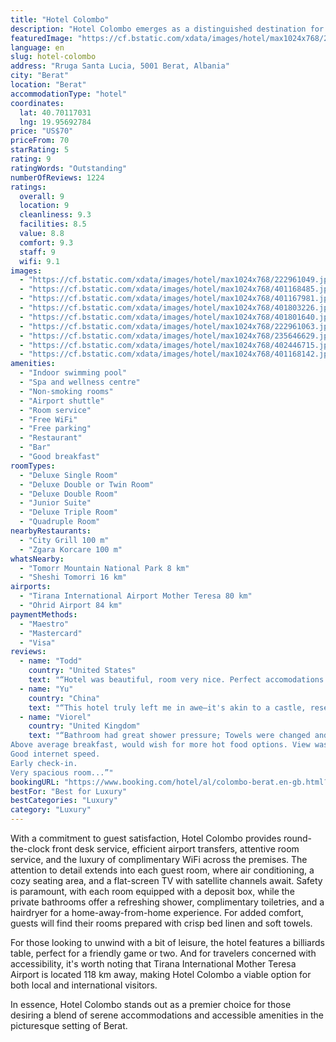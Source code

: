 ```yaml
---
title: "Hotel Colombo"
description: "Hotel Colombo emerges as a distinguished destination for travelers seeking both comfort and convenience in the heart of Berat."
featuredImage: "https://cf.bstatic.com/xdata/images/hotel/max1024x768/222961049.jpg?k=f55b4992d8f3a8bf0edf08f5be8c3ee8438f905193995c8813496a47b6cd34fc&o=&hp=1"
language: en
slug: hotel-colombo
address: "Rruga Santa Lucia, 5001 Berat, Albania"
city: "Berat"
location: "Berat"
accommodationType: "hotel"
coordinates:
  lat: 40.70117031
  lng: 19.95692784
price: "US$70"
priceFrom: 70
starRating: 5
rating: 9
ratingWords: "Outstanding"
numberOfReviews: 1224
ratings:
  overall: 9
  location: 9
  cleanliness: 9.3
  facilities: 8.5
  value: 8.8
  comfort: 9.3
  staff: 9
  wifi: 9.1
images:
  - "https://cf.bstatic.com/xdata/images/hotel/max1024x768/222961049.jpg?k=f55b4992d8f3a8bf0edf08f5be8c3ee8438f905193995c8813496a47b6cd34fc&o=&hp=1"
  - "https://cf.bstatic.com/xdata/images/hotel/max1024x768/401168485.jpg?k=6afee10942044e0762b7834b82a95eafecbfdf84c6e6d4853a51c195c507a304&o=&hp=1"
  - "https://cf.bstatic.com/xdata/images/hotel/max1024x768/401167981.jpg?k=29285077c49c983bfe5e0c70d86675cd52e28b6af287fa8e5c325542ec99df44&o=&hp=1"
  - "https://cf.bstatic.com/xdata/images/hotel/max1024x768/401803226.jpg?k=57ad9364fda8ed10854df024c180b2d903611b148a345f7106a42db8089351ad&o=&hp=1"
  - "https://cf.bstatic.com/xdata/images/hotel/max1024x768/401801640.jpg?k=04fb4842f1b3e84e9ae4e6f0e09f34ef28ec3e1eebe393a76cc4f0dc0129b591&o=&hp=1"
  - "https://cf.bstatic.com/xdata/images/hotel/max1024x768/222961063.jpg?k=02faed6a65f1dd65527fe6bf6bc821d123c71a1d74f7aad8d89d4287a2fceab4&o=&hp=1"
  - "https://cf.bstatic.com/xdata/images/hotel/max1024x768/235646629.jpg?k=a32cb0f47bc7ba118b3c32bf07c23c95f94dfaec60047a423539f42014c28fba&o=&hp=1"
  - "https://cf.bstatic.com/xdata/images/hotel/max1024x768/402446715.jpg?k=65be4f2589b139c116a9429c87b21a1b109954b07ee84a33a6af6991eb1b21ac&o=&hp=1"
  - "https://cf.bstatic.com/xdata/images/hotel/max1024x768/401168142.jpg?k=6bded9d836b3deca5d3f54ff0b81a84e43e898adcefa8929904089f961ce11c5&o=&hp=1"
amenities:
  - "Indoor swimming pool"
  - "Spa and wellness centre"
  - "Non-smoking rooms"
  - "Airport shuttle"
  - "Room service"
  - "Free WiFi"
  - "Free parking"
  - "Restaurant"
  - "Bar"
  - "Good breakfast"
roomTypes:
  - "Deluxe Single Room"
  - "Deluxe Double or Twin Room"
  - "Deluxe Double Room"
  - "Junior Suite"
  - "Deluxe Triple Room"
  - "Quadruple Room"
nearbyRestaurants:
  - "City Grill 100 m"
  - "Zgara Korcare 100 m"
whatsNearby:
  - "Tomorr Mountain National Park 8 km"
  - "Sheshi Tomorri 16 km"
airports:
  - "Tirana International Airport Mother Teresa 80 km"
  - "Ohrid Airport 84 km"
paymentMethods:
  - "Maestro"
  - "Mastercard"
  - "Visa"
reviews:
  - name: "Todd"
    country: "United States"
    text: "“Hotel was beautiful, room very nice. Perfect accomodations for family of 3 (1 king size bed and a regular twin bed). The breakfast was ok. There is on site parking, which was a big plus for us.”"
  - name: "Yu"
    country: "China"
    text: "“This hotel truly left me in awe—it's akin to a castle, resembling the grandeur of the White House. Its commanding presence is visible from afar, even from the elevated perch of Berat Castle. If you're in Berat, choosing this hotel is an absolute...”"
  - name: "Viorel"
    country: "United Kingdom"
    text: "“Bathroom had great shower pressure; Towels were changed and room cleaned when I went for breakfast.
Above average breakfast, would wish for more hot food options. View was lovely.
Good internet speed.
Early check-in.
Very spacious room...”"
bookingURL: "https://www.booking.com/hotel/al/colombo-berat.en-gb.html?aid=8035640"
bestFor: "Best for Luxury"
bestCategories: "Luxury"
category: "Luxury"
---
```


With a commitment to guest satisfaction, Hotel Colombo provides round-the-clock front desk service, efficient airport transfers, attentive room service, and the luxury of complimentary WiFi across the premises. The attention to detail extends into each guest room, where air conditioning, a cozy seating area, and a flat-screen TV with satellite channels await. Safety is paramount, with each room equipped with a deposit box, while the private bathrooms offer a refreshing shower, complimentary toiletries, and a hairdryer for a home-away-from-home experience. For added comfort, guests will find their rooms prepared with crisp bed linen and soft towels.

For those looking to unwind with a bit of leisure, the hotel features a billiards table, perfect for a friendly game or two. And for travelers concerned with accessibility, it's worth noting that Tirana International Mother Teresa Airport is located 118 km away, making Hotel Colombo a viable option for both local and international visitors.

In essence, Hotel Colombo stands out as a premier choice for those desiring a blend of serene accommodations and accessible amenities in the picturesque setting of Berat.